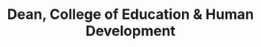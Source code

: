 ---
Destinations: recdFwjsXCx6hfuE7
title: Dean, College of Education & Human Development
contactImage: OrderedDict([('id', 'att3o9NXyJR23Ak7b'), ('width', 784), ('height', 784), ('url', 'https://dl.airtable.com/.attachments/0fa02940314805817fbc565c9b1e5887/c15c49e9/tamusa_final_logo_round-01.png'), ('filename', 'tamusa_final_logo_round-01.png'), ('size', 66295), ('type', 'image/png'), ('thumbnails', OrderedDict([('small', OrderedDict([('url', 'https://dl.airtable.com/.attachmentThumbnails/84781b765377df98a9506074f63b2d80/071757b5'), ('width', 36), ('height', 36)])), ('large', OrderedDict([('url', 'https://dl.airtable.com/.attachmentThumbnails/aa461cf5459882b843d570af7b8497bd/48f58b40'), ('width', 512), ('height', 512)])), ('full', OrderedDict([('url', 'https://dl.airtable.com/.attachmentThumbnails/31ad008998816730923a2db3f7dd1173/2f4767f9'), ('width', 3000), ('height', 3000)]))]))])
name: Dr. Carl Sheperis
employer: Texas A&M University San Antonio
Last Modified: 2022-05-27T14:15:48.000Z
---